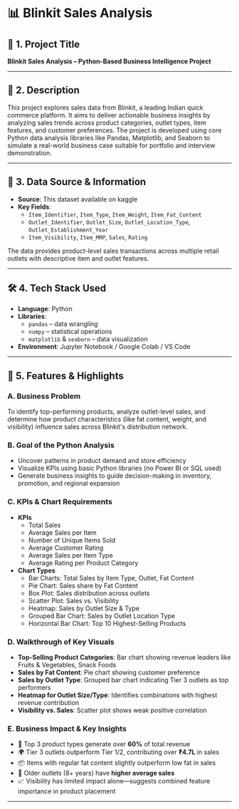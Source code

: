 # 📊 Blinkit Sales Analysis 

## 📌 1. Project Title
**Blinkit Sales Analysis – Python-Based Business Intelligence Project**

---

## 📝 2. Description
This project explores sales data from Blinkit, a leading Indian quick commerce platform. It aims to deliver actionable business insights by analyzing sales trends across product categories, outlet types, item features, and customer preferences. The project is developed using core Python data analysis libraries like Pandas, Matplotlib, and Seaborn to simulate a real-world business case suitable for portfolio and interview demonstration.

---

## 🔗 3. Data Source & Information
- **Source**: This dataset available on kaggle
- **Key Fields**:
  - `Item_Identifier`, `Item_Type`, `Item_Weight`, `Item_Fat_Content`
  - `Outlet_Identifier`, `Outlet_Size`, `Outlet_Location_Type`, `Outlet_Establishment_Year`
  - `Item_Visibility`, `Item_MRP`, `Sales`, `Rating`

The data provides product-level sales transactions across multiple retail outlets with descriptive item and outlet features.

---

## 🛠️ 4. Tech Stack Used
- **Language**: Python
- **Libraries**:
  - `pandas` – data wrangling
  - `numpy` – statistical operations
  - `matplotlib` & `seaborn` – data visualization
- **Environment**: Jupyter Notebook / Google Colab / VS Code

---

## 🌟 5. Features & Highlights

### A. Business Problem
To identify top-performing products, analyze outlet-level sales, and determine how product characteristics (like fat content, weight, and visibility) influence sales across Blinkit's distribution network.

### B. Goal of the Python Analysis
- Uncover patterns in product demand and store efficiency
- Visualize KPIs using basic Python libraries (no Power BI or SQL used)
- Generate business insights to guide decision-making in inventory, promotion, and regional expansion

### C. KPIs & Chart Requirements
- **KPIs**
  - Total Sales
  - Average Sales per Item
  - Number of Unique Items Sold
  - Average Customer Rating
  - Average Sales per Item Type
  - Average Rating per Product Category
- **Chart Types**
  - Bar Charts: Total Sales by Item Type, Outlet, Fat Content
  - Pie Chart: Sales share by Fat Content
  - Box Plot: Sales distribution across outlets
  - Scatter Plot: Sales vs. Visibility
  - Heatmap: Sales by Outlet Size & Type
  - Grouped Bar Chart: Sales by Outlet Location Type
  - Horizontal Bar Chart: Top 10 Highest-Selling Products

### D. Walkthrough of Key Visuals
- **Top-Selling Product Categories**: Bar chart showing revenue leaders like Fruits & Vegetables, Snack Foods
- **Sales by Fat Content**: Pie chart showing customer preference
- **Sales by Outlet Type**: Grouped bar chart indicating Tier 3 outlets as top performers
- **Heatmap for Outlet Size/Type**: Identifies combinations with highest revenue contribution
- **Visibility vs. Sales**: Scatter plot shows weak positive correlation

### E. Business Impact & Key Insights
- 🌟 Top 3 product types generate over **60%** of total revenue
- 🌍 Tier 3 outlets outperform Tier 1/2, contributing over **₹4.7L** in sales
- 📦 Items with regular fat content slightly outperform low fat in sales
- 🏪 Older outlets (8+ years) have **higher average sales**
- 📈 Visibility has limited impact alone—suggests combined feature importance in product placement

---
